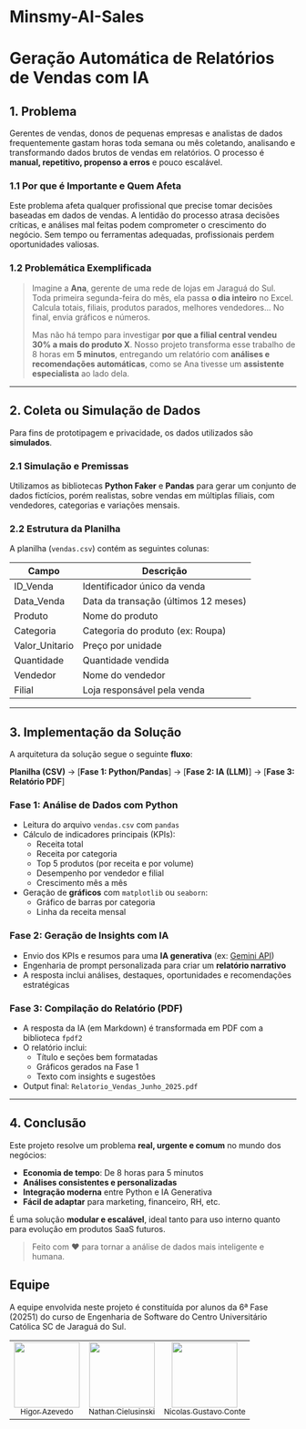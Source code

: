 # Minsmy-AI-Sales

# Geração Automática de Relatórios de Vendas com IA

## 1. Problema

Gerentes de vendas, donos de pequenas empresas e analistas de dados frequentemente gastam horas toda semana ou mês coletando, analisando e transformando dados brutos de vendas em relatórios. O processo é **manual, repetitivo, propenso a erros** e pouco escalável.

### 1.1 Por que é Importante e Quem Afeta

Este problema afeta qualquer profissional que precise tomar decisões baseadas em dados de vendas. A lentidão do processo atrasa decisões críticas, e análises mal feitas podem comprometer o crescimento do negócio. Sem tempo ou ferramentas adequadas, profissionais perdem oportunidades valiosas.

### 1.2 Problemática Exemplificada

> Imagine a **Ana**, gerente de uma rede de lojas em Jaraguá do Sul. Toda primeira segunda-feira do mês, ela passa **o dia inteiro** no Excel. Calcula totais, filiais, produtos parados, melhores vendedores... No final, envia gráficos e números.  
>
> Mas não há tempo para investigar **por que a filial central vendeu 30% a mais do produto X**. Nosso projeto transforma esse trabalho de 8 horas em **5 minutos**, entregando um relatório com **análises e recomendações automáticas**, como se Ana tivesse um **assistente especialista** ao lado dela.

---

## 2. Coleta ou Simulação de Dados

Para fins de prototipagem e privacidade, os dados utilizados são **simulados**.

### 2.1 Simulação e Premissas

Utilizamos as bibliotecas **Python Faker** e **Pandas** para gerar um conjunto de dados fictícios, porém realistas, sobre vendas em múltiplas filiais, com vendedores, categorias e variações mensais.

### 2.2 Estrutura da Planilha

A planilha (`vendas.csv`) contém as seguintes colunas:

| Campo          | Descrição                                      |
|----------------|------------------------------------------------|
| ID_Venda       | Identificador único da venda                   |
| Data_Venda     | Data da transação (últimos 12 meses)           |
| Produto        | Nome do produto                                |
| Categoria      | Categoria do produto (ex: Roupa)               |
| Valor_Unitario | Preço por unidade                              |
| Quantidade     | Quantidade vendida                             |
| Vendedor       | Nome do vendedor                               |
| Filial         | Loja responsável pela venda                    |

---

## 3. Implementação da Solução

A arquitetura da solução segue o seguinte **fluxo**:

**Planilha (CSV)** → [**Fase 1: Python/Pandas**] → [**Fase 2: IA (LLM)**] → [**Fase 3: Relatório PDF**]

### Fase 1: Análise de Dados com Python

- Leitura do arquivo `vendas.csv` com `pandas`
- Cálculo de indicadores principais (KPIs):
  - Receita total
  - Receita por categoria
  - Top 5 produtos (por receita e por volume)
  - Desempenho por vendedor e filial
  - Crescimento mês a mês
- Geração de **gráficos** com `matplotlib` ou `seaborn`:
  - Gráfico de barras por categoria
  - Linha da receita mensal

### Fase 2: Geração de Insights com IA

- Envio dos KPIs e resumos para uma **IA generativa** (ex: [Gemini API](https://ai.google.dev))
- Engenharia de prompt personalizada para criar um **relatório narrativo**
- A resposta inclui análises, destaques, oportunidades e recomendações estratégicas

### Fase 3: Compilação do Relatório (PDF)

- A resposta da IA (em Markdown) é transformada em PDF com a biblioteca `fpdf2`
- O relatório inclui:
  - Título e seções bem formatadas
  - Gráficos gerados na Fase 1
  - Texto com insights e sugestões
- Output final: `Relatorio_Vendas_Junho_2025.pdf`

---

## 4. Conclusão

Este projeto resolve um problema **real, urgente e comum** no mundo dos negócios:

-  **Economia de tempo**: De 8 horas para 5 minutos
-  **Análises consistentes e personalizadas**
-  **Integração moderna** entre Python e IA Generativa
-  **Fácil de adaptar** para marketing, financeiro, RH, etc.

É uma solução **modular e escalável**, ideal tanto para uso interno quanto para evolução em produtos SaaS futuros.

> Feito com ❤️ para tornar a análise de dados mais inteligente e humana.

## Equipe
A equipe envolvida neste projeto é constituída por alunos da 6ª Fase (20251) do curso de Engenharia de Software do Centro Universitário Católica SC de Jaraguá do Sul.

<div align="center">
<table>
  <tr>
    <td align="center"><a href="https://github.com/HigorAz"><img loading="lazy" src="https://avatars.githubusercontent.com/u/141787745?v=4" width="115"><br><sub>Higor Azevedo</sub></a></td>
    <td align="center"><a href="https://github.com/AoiteFoca"><img loading="lazy" src="https://avatars.githubusercontent.com/u/141975272?v=4" width="115"><br><sub>Nathan Cielusinski</sub></a></td>
    <td align="center"><a href="https://github.com/MrNicolass"><img loading="lazy" src="https://avatars.githubusercontent.com/u/80847876?v=4" width="115"><br><sub>Nicolas Gustavo Conte</sub></a></td>
  </tr>
</div>
